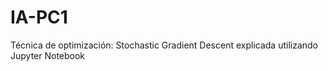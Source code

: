 # IA-PC1
Técnica de optimización: Stochastic Gradient Descent explicada utilizando Jupyter Notebook
